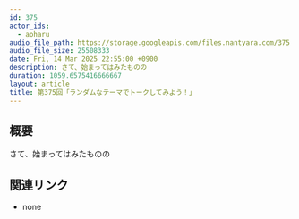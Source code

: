 ```yaml
---
id: 375
actor_ids:
  - aoharu
audio_file_path: https://storage.googleapis.com/files.nantyara.com/375.mp3
audio_file_size: 25508333
date: Fri, 14 Mar 2025 22:55:00 +0900
description: さて、始まってはみたものの
duration: 1059.6575416666667
layout: article
title: 第375回「ランダムなテーマでトークしてみよう！」
---
```

## 概要

さて、始まってはみたものの

## 関連リンク

* none

